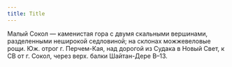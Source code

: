 ```yaml
---
title: Title
---
```


Малый Сокол — каменистая гора с двумя скальными вершинами, разделенными
неширокой седловиной; на склонах можжевеловые рощи. Юж. отрог г. Перчем-Кая, над
дорогой из Судака в Новый Свет, к СВ от г. Сокол, через верх. балки Шайтан-Дере
В–13.
